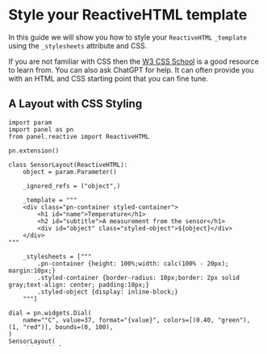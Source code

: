 # Style your ReactiveHTML template

In this guide we will show you how to style your `ReactiveHTML` `_template` using the `_stylesheets` attribute and CSS.

If you are not familiar with CSS then the [W3 CSS School](https://www.w3schools.com/css/default.asp)
is a good resource to learn from. You can also ask ChatGPT for help. It can often provide you with
an HTML and CSS starting point that you can fine tune.

## A Layout with CSS Styling

```{pyodide}
import param
import panel as pn
from panel.reactive import ReactiveHTML

pn.extension()

class SensorLayout(ReactiveHTML):
    object = param.Parameter()

    _ignored_refs = ("object",)

    _template = """
    <div class="pn-container styled-container">
        <h1 id="name">Temperature</h1>
        <h2 id="subtitle">A measurement from the sensor</h1>
        <div id="object" class="styled-object">${object}</div>
    </div>
"""

    _stylesheets = ["""
        .pn-container {height: 100%;width: calc(100% - 20px); margin:10px;}
        .styled-container {border-radius: 10px;border: 2px solid gray;text-align: center; padding:10px;}
        .styled-object {display: inline-block;}
    """]

dial = pn.widgets.Dial(
    name="°C", value=37, format="{value}", colors=[(0.40, "green"), (1, "red")], bounds=(0, 100),
)
SensorLayout(
    object=dial, name="Temperature",
    styles={"border": "2px solid lightgray"},
).servable()
```

Note the difference between `styles` and `_stylesheets`.

- `styles` styles the outer HTML element wrapping the component
- `_stylesheets` styles the HTML elements inside the component
